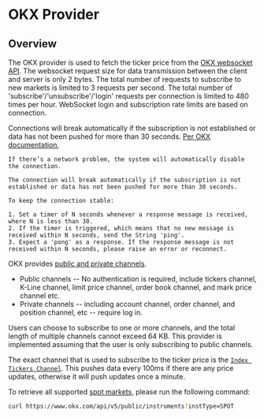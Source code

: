 # OKX Provider

## Overview

The OKX provider is used to fetch the ticker price from the [OKX websocket API](https://www.okx.com/docs-v5/en/#overview-websocket-overview). The websocket request size for data transmission between the client and server is only 2 bytes. The total number of requests to subscribe to new markets is limited to 3 requests per second. The total number of 'subscribe'/'unsubscribe'/'login' requests per connection is limited to 480 times per hour. WebSocket login and subscription rate limits are based on connection.

Connections will break automatically if the subscription is not established or data has not been pushed for more than 30 seconds. [Per OKX documentation](https://www.okx.com/docs-v5/en/#overview-websocket-overview),

```text
If there’s a network problem, the system will automatically disable the connection.

The connection will break automatically if the subscription is not established or data has not been pushed for more than 30 seconds.

To keep the connection stable:

1. Set a timer of N seconds whenever a response message is received, where N is less than 30.
2. If the timer is triggered, which means that no new message is received within N seconds, send the String 'ping'.
3. Expect a 'pong' as a response. If the response message is not received within N seconds, please raise an error or reconnect.
```

OKX provides [public and private channels](https://www.okx.com/docs-v5/en/?shell#overview-websocket-subscribe). 

* Public channels -- No authentication is required, include tickers channel, K-Line channel, limit price channel, order book channel, and mark price channel etc.
* Private channels -- including account channel, order channel, and position channel, etc -- require log in.

Users can choose to subscribe to one or more channels, and the total length of multiple channels cannot exceed 64 KB. This provider is implemented assuming that the user is only subscribing to public channels.

The exact channel that is used to subscribe to the ticker price is the [`Index Tickers Channel`](https://www.okx.com/docs-v5/en/?shell#public-data-websocket-index-tickers-channel). This pushes data every 100ms if there are any price updates, otherwise it will push updates once a minute.

To retrieve all supported [spot markets](https://www.okx.com/docs-v5/en/?shell#public-data-rest-api-get-instruments), please run the following command:

```bash
curl https://www.okx.com/api/v5/public/instruments?instType=SPOT
```
